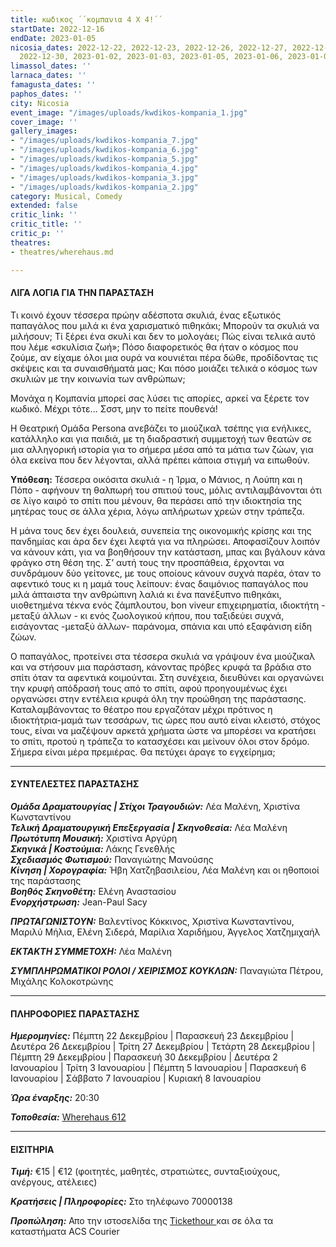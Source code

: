 ```yaml
---
title: κωδικος ΄΄κομπανια 4 Χ 4!΄΄
startDate: 2022-12-16
endDate: 2023-01-05
nicosia_dates: 2022-12-22, 2022-12-23, 2022-12-26, 2022-12-27, 2022-12-28, 2022-12-29,
  2022-12-30, 2023-01-02, 2023-01-03, 2023-01-05, 2023-01-06, 2023-01-07, 2023-01-08
limassol_dates: ''
larnaca_dates: ''
famagusta_dates: ''
paphos_dates: ''
city: Nicosia
event_image: "/images/uploads/kwdikos-kompania_1.jpg"
cover_image: ''
gallery_images:
- "/images/uploads/kwdikos-kompania_7.jpg"
- "/images/uploads/kwdikos-kompania_6.jpg"
- "/images/uploads/kwdikos-kompania_5.jpg"
- "/images/uploads/kwdikos-kompania_4.jpg"
- "/images/uploads/kwdikos-kompania_3.jpg"
- "/images/uploads/kwdikos-kompania_2.jpg"
category: Musical, Comedy
extended: false
critic_link: ''
critic_title: ''
critic_p: ''
theatres:
- theatres/wherehaus.md

---
```

#### ΛΙΓΑ ΛΟΓΙΑ ΓΙΑ ΤΗΝ ΠΑΡΑΣΤΑΣΗ

Τι κοινό έχουν τέσσερα πρώην αδέσποτα σκυλιά, ένας εξωτικός παπαγάλος που μιλά κι ένα χαρισματικό πιθηκάκι; Μπορούν τα σκυλιά να μιλήσουν; Τί ξέρει ένα σκυλί και δεν το μολογάει; Πώς είναι τελικά αυτό που λέμε «σκυλίσια ζωή»; Πόσο διαφορετικός θα ήταν ο κόσμος που ζούμε, αν είχαμε όλοι μια ουρά να κουνιέται πέρα δώθε, προδίδοντας τις σκέψεις και τα συναισθήματά μας; Και πόσο μοιάζει τελικά ο κόσμος των σκυλιών με την κοινωνία των ανθρώπων;

Μονάχα η Κομπανία μπορεί σας λύσει τις απορίες, αρκεί να ξέρετε τον κωδικό. Μέχρι τότε... Σσστ, μην το πείτε πουθενά!

Η Θεατρική Ομάδα Persona ανεβάζει το μιούζικαλ τσέπης για ενήλικες, κατάλληλο και για παιδιά, με τη διαδραστική συμμετοχή των θεατών σε μια αλληγορική ιστορία για το σήμερα μέσα από τα μάτια των ζώων, για όλα εκείνα που δεν λέγονται, αλλά πρέπει κάποια στιγμή να ειπωθούν.

**Υπόθεση:** Τέσσερα οικόσιτα σκυλιά - η Ίρμα, ο Μάνιος, η Λούπη και η Πόπο - αφήνουν τη θαλπωρή του σπιτιού τους, μόλις αντιλαμβάνονται ότι σε λίγο καιρό το σπίτι που μένουν, θα περάσει από την ιδιοκτησία της μητέρας τους σε άλλα χέρια, λόγω απλήρωτων χρεών στην τράπεζα.

Η μάνα τους δεν έχει δουλειά, συνεπεία της οικονομικής κρίσης και της πανδημίας και άρα δεν έχει λεφτά για να πληρώσει. Αποφασίζουν λοιπόν να κάνουν κάτι, για να βοηθήσουν την κατάσταση, μπας και βγάλουν κάνα φράγκο στη θέση της. Σ’ αυτή τους την προσπάθεια, έρχονται να συνδράμουν δύο γείτονες, με τους οποίους κάνουν συχνά παρέα, όταν το αφεντικό τους κι η μαμά τους λείπουν: ένας δαιμόνιος παπαγάλος που μιλά άπταιστα την ανθρώπινη λαλιά κι ένα πανέξυπνο πιθηκάκι, υιοθετημένα τέκνα ενός ζάμπλουτου, bon viveur επιχειρηματία, ιδιοκτήτη - μεταξύ άλλων - κι ενός ζωολογικού κήπου, που ταξιδεύει συχνά, εισάγοντας -μεταξύ άλλων- παράνομα, σπάνια και υπό εξαφάνιση είδη ζώων.

Ο παπαγάλος, προτείνει στα τέσσερα σκυλιά να γράψουν ένα μιούζικαλ και να στήσουν μια παράσταση, κάνοντας πρόβες κρυφά τα βράδια στο σπίτι όταν τα αφεντικά κοιμούνται. Στη συνέχεια, διευθύνει και οργανώνει την κρυφή απόδρασή τους από το σπίτι, αφού προηγουμένως έχει οργανώσει στην εντέλεια κρυφά όλη την προώθηση της παράστασης. Καταλαμβάνοντας το θέατρο που εργαζόταν μέχρι πρότινος η ιδιοκτήτρια-μαμά των τεσσάρων, τις ώρες που αυτό είναι κλειστό, στόχος τους, είναι να μαζέψουν αρκετά χρήματα ώστε να μπορέσει να κρατήσει το σπίτι, προτού η τράπεζα το κατασχέσει και μείνουν όλοι στον δρόμο. Σήμερα είναι μέρα πρεμιέρας. Θα πετύχει άραγε το εγχείρημα;

***

#### ΣΥΝΤΕΛΕΣΤΕΣ ΠΑΡΑΣΤΑΣΗΣ

**_Ομάδα Δραματουργίας | Στίχοι Τραγουδιών:_** Λέα Μαλένη, Χριστίνα Κωνσταντίνου  
**_Τελική Δραματουργική Επεξεργασία | Σκηνοθεσία:_** Λέα Μαλένη  
**_Πρωτότυπη Μουσική:_** Χριστίνα Αργύρη  
**_Σκηνικά | Κοστούμια:_** Λάκης Γενεθλής  
**_Σχεδιασμός Φωτισμού:_** Παναγιώτης Μανούσης  
**_Κίνηση | Χορογραφία:_** Ήβη Χατζηβασιλείου, Λέα Μαλένη και οι ηθοποιοί της παράστασης  
**_Βοηθός Σκηνοθέτη:_** Ελένη Αναστασίου  
**_Ενορχήστρωση:_** Jean-Paul Sacy

**_ΠΡΩΤΑΓΩΝΙΣΤΟΥΝ:_** Βαλεντίνος Κόκκινος, Χριστίνα Κωνσταντίνου, Μαριλύ Μήλια, Ελένη Σιδερά, Μαρίλια Χαριδήμου, Άγγελος Χατζημιχαήλ

**_ΕΚΤΑΚΤΗ ΣΥΜΜΕΤΟΧΗ:_** Λέα Μαλένη

**_ΣΥΜΠΛΗΡΩΜΑΤΙΚΟΙ ΡΟΛΟΙ / ΧΕΙΡΙΣΜΟΣ ΚΟΥΚΛΩΝ:_** Παναγιώτα Πέτρου, Μιχάλης Κολοκοτρώνης

***

#### ΠΛΗΡΟΦΟΡΙΕΣ ΠΑΡΑΣΤΑΣΗΣ

**_Ημερομηνίες:_** Πέμπτη 22 Δεκεμβρίου | Παρασκευή 23 Δεκεμβρίου | Δευτέρα 26 Δεκεμβρίου | Τρίτη 27 Δεκεμβρίου | Τετάρτη 28 Δεκεμβρίου | Πέμπτη 29 Δεκεμβρίου | Παρασκευή 30 Δεκεμβρίου | Δευτέρα 2 Ιανουαρίου | Τρίτη 3 Ιανουαρίου | Πέμπτη 5 Ιανουαρίου | Παρασκευή 6 Ιανουαρίου | Σάββατο 7 Ιανουαρίου | Κυριακή 8 Ιανουαρίου

**_Ώρα έναρξης:_** 20:30

**_Τοποθεσία:_** [Wherehaus 612](?#map)

***

#### ΕΙΣΙΤΗΡΙΑ

**_Τιμή:_** €15 | €12 (φοιτητές, μαθητές, στρατιώτες, συνταξιούχους, ανέργους, ατέλειες)

**_Κρατήσεις | Πληροφορίες:_** Στο τηλέφωνο 70000138

**_Προπώληση:_** Απο την ιστοσελίδα της [Tickethour ](https://shop.tickethour.com/ticketmaster_se_4065.html)και σε όλα τα καταστήματα ACS Courier